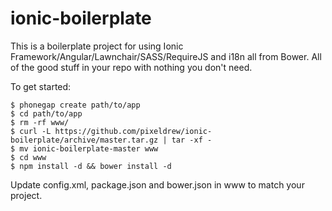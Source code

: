 ionic-boilerplate
=================

This is a boilerplate project for using Ionic Framework/Angular/Lawnchair/SASS/RequireJS and i18n all from Bower.
All of the good stuff in your repo with nothing you don't need.

To get started:
```shell
$ phonegap create path/to/app
$ cd path/to/app
$ rm -rf www/ 
$ curl -L https://github.com/pixeldrew/ionic-boilerplate/archive/master.tar.gz | tar -xf -  
$ mv ionic-boilerplate-master www
$ cd www
$ npm install -d && bower install -d
```

Update config.xml, package.json and bower.json in www to match your project.

